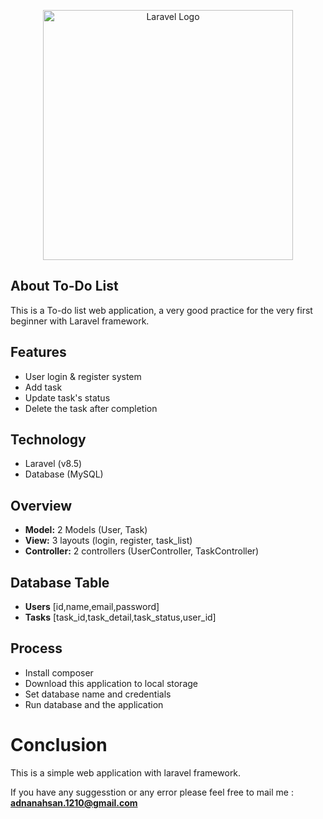 <p align="center"><a href="https://laravel.com" target="_blank"><img src="https://raw.githubusercontent.com/laravel/art/master/logo-lockup/5%20SVG/2%20CMYK/1%20Full%20Color/laravel-logolockup-cmyk-red.svg" width="400" alt="Laravel Logo"></a></p>


## About To-Do List
This is a To-do list web application, a very good practice for the very first beginner with Laravel framework.

## Features
- User login & register system
- Add task
- Update task's status
- Delete the task after completion

## Technology
- Laravel (v8.5)
- Database (MySQL)

## Overview
- **Model:** 2 Models (User, Task)
- **View:** 3 layouts (login, register, task_list)
- **Controller:** 2 controllers (UserController, TaskController)

## Database Table
- **Users** [id,name,email,password]
- **Tasks** [task_id,task_detail,task_status,user_id]

## Process
- Install composer
- Download this application to local storage
- Set database name and credentials
- Run database and the application

# Conclusion
This is a simple web application with laravel framework.

If you have any suggesstion or any error please feel free to mail me : **adnanahsan.1210@gmail.com**